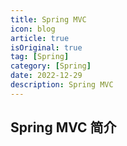 ```yaml
---
title: Spring MVC
icon: blog
article: true
isOriginal: true
tag: [Spring]
category: [Spring]
date: 2022-12-29
description: Spring MVC
---
```


## Spring MVC 简介
